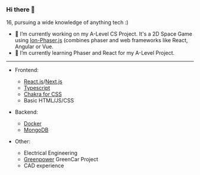 ### Hi there 👋
16, pursuing a wide knowledge of anything tech :)

-   🔭 I’m currently working on my A-Level CS Project. It's a 2D Space Game using [Ion-Phaser.js](https://github.com/proyecto26/ion-phaser) (combines phaser and web frameworks like React, Angular or Vue.
-   🌱 I’m currently learning Phaser and React for my A-Level Project.

---

- Frontend:
  - [React.js](https://reactjs.org/)/[Next.js](https://nextjs.org/)
  - [Typescript](https://www.typescriptlang.org/)
  - [Chakra for CSS](https://chakra-ui.com/)
  - Basic HTML/JS/CSS

- Backend: 
  - [Docker](https://www.docker.com/)
  - [MongoDB](https://www.mongodb.com/)

- Other:
  - Electrical Engineering
  - [Greenpower](https://www.greenpower.co.uk/) GreenCar Project 
  - CAD experience
